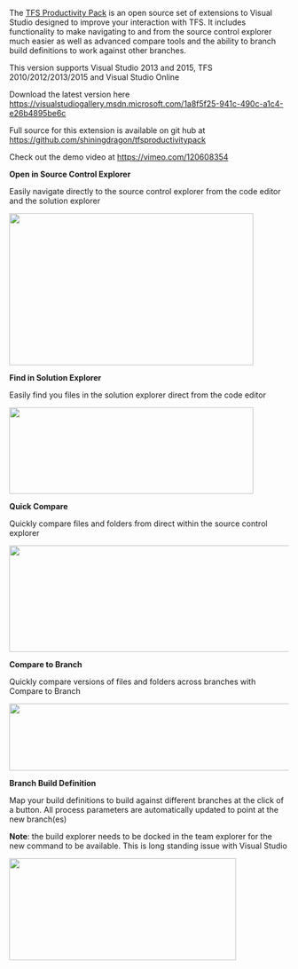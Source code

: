 <p>The <a href="https://shiningdragonsoftware.wordpress.com/tfs-productivity-pack/"> TFS Productivity Pack</a> is an open source set of extensions to Visual Studio designed to improve your interaction with TFS. It includes functionality to make navigating to and from the source control explorer much easier as well as advanced compare tools  and the ability to branch build definitions to work against other branches.</p>
<p>This version supports Visual Studio 2013 and 2015, TFS 2010/2012/2013/2015 and Visual Studio Online</p>
<p>Download the latest version here
<a title="https://visualstudiogallery.msdn.microsoft.com/1a8f5f25-941c-490c-a1c4-e26b4895be6c" href="https://visualstudiogallery.msdn.microsoft.com/1a8f5f25-941c-490c-a1c4-e26b4895be6c" target="_blank"> https://visualstudiogallery.msdn.microsoft.com/1a8f5f25-941c-490c-a1c4-e26b4895be6c</a></p>
<p>Full source for this extension is available on git hub at <a title="https://github.com/shiningdragon/tfsproductivitypack" href="https://github.com/shiningdragon/tfsproductivitypack" target="_blank"> https://github.com/shiningdragon/tfsproductivitypack</a></p>
<p>Check out the demo video at <a title="https://vimeo.com/120608354" href="https://vimeo.com/120608354" target="_blank"> https://vimeo.com/120608354</a></p>
<p><strong>Open in Source Control Explorer</strong></p>
<p>Easily navigate directly to the source control explorer from the code editor and the solution explorer</p>
<p><img id="155045" src="https://i1.visualstudiogallery.msdn.s-msft.com/1a8f5f25-941c-490c-a1c4-e26b4895be6c/image/file/155045/1/findinsce.jpg" alt="" width="440" height="274" /></p>
<p><strong>Find in Solution Explorer</strong></p>
<p>Easily find you files in the solution explorer direct from the code editor</p>
<p><img id="155046" src="https://i1.visualstudiogallery.msdn.s-msft.com/1a8f5f25-941c-490c-a1c4-e26b4895be6c/image/file/155046/1/findinsolexp.jpg" alt="" width="440" height="156" /></p>
<p><strong>Quick Compare</strong></p>
<p>Quickly compare files and folders from direct within the source control explorer</p>
<p><img id="155047" src="https://i1.visualstudiogallery.msdn.s-msft.com/1a8f5f25-941c-490c-a1c4-e26b4895be6c/image/file/155047/1/quickcompare.jpg" alt="" width="601" height="192" /></p>
<p><strong>Compare to Branch</strong></p>
<p>Quickly compare versions of files and folders across branches with Compare to Branch</p>
<p><img id="155048" src="https://i1.visualstudiogallery.msdn.s-msft.com/1a8f5f25-941c-490c-a1c4-e26b4895be6c/image/file/155048/1/compare2branch.jpg" alt="" width="640" height="121" /></p>
<p><strong>Branch Build Definition</strong></p>
<p>Map your build definitions to build against different branches at the click of a button. All process parameters are automatically updated to point at the new branch(es)</p>
<p><strong>Note</strong>: the build explorer needs to be docked in the team explorer for the new command to be available. This is long standing issue with Visual Studio</p>
<p><img id="155049" src="https://i1.visualstudiogallery.msdn.s-msft.com/1a8f5f25-941c-490c-a1c4-e26b4895be6c/image/file/155049/1/branch%20build.jpg" alt="" width="409" height="184" /></p>